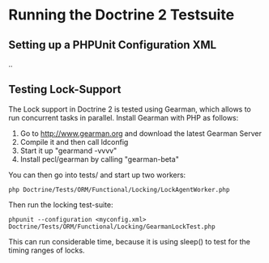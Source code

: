 # Running the Doctrine 2 Testsuite

## Setting up a PHPUnit Configuration XML

..

## Testing Lock-Support

The Lock support in Doctrine 2 is tested using Gearman, which allows to run concurrent tasks in parallel.
Install Gearman with PHP as follows:

1. Go to http://www.gearman.org and download the latest Gearman Server
2. Compile it and then call ldconfig
3. Start it up "gearmand -vvvv"
4. Install pecl/gearman by calling "gearman-beta"

You can then go into tests/ and start up two workers:

    php Doctrine/Tests/ORM/Functional/Locking/LockAgentWorker.php

Then run the locking test-suite:

    phpunit --configuration <myconfig.xml> Doctrine/Tests/ORM/Functional/Locking/GearmanLockTest.php

This can run considerable time, because it is using sleep() to test for the timing ranges of locks.